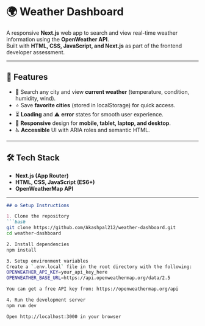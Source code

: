 # 🌍 Weather Dashboard

A responsive **Next.js** web app to search and view real-time weather information using the **OpenWeather API**.  
Built with **HTML, CSS, JavaScript, and Next.js** as part of the frontend developer assessment.

---

## 🚀 Features
- 🔎 Search any city and view **current weather** (temperature, condition, humidity, wind).
- ⭐ Save **favorite cities** (stored in localStorage) for quick access.
- ⏳ **Loading** and ⚠️ **error** states for smooth user experience.
- 📱 **Responsive** design for **mobile, tablet, laptop, and desktop**.
- ♿ **Accessible** UI with ARIA roles and semantic HTML.

---

## 🛠 Tech Stack
- **Next.js (App Router)**
- **HTML, CSS, JavaScript (ES6+)**
- **OpenWeatherMap API**

---

```markdown
## ⚙️ Setup Instructions

1. Clone the repository
```bash
git clone https://github.com/Akashpal212/weather-dashboard.git
cd weather-dashboard

2. Install dependencies
npm install

3. Setup environment variables
Create a `.env.local` file in the root directory with the following:
OPENWEATHER_API_KEY=your_api_key_here
OPENWEATHER_BASE_URL=https://api.openweathermap.org/data/2.5

You can get a free API key from: https://openweathermap.org/api

4. Run the development server
npm run dev

Open http://localhost:3000 in your browser
